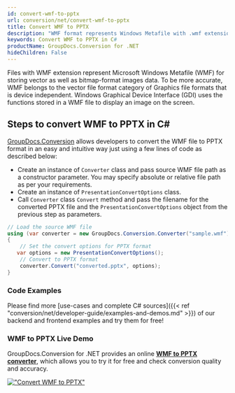 ```yaml
---
id: convert-wmf-to-pptx
url: conversion/net/convert-wmf-to-pptx
title: Convert WMF to PPTX
description: "WMF format represents Windows Metafile with .wmf extension. Learn how to convert WMF to PPTX file programmatically in C# language using GroupDocs.Conversion for .NET library."
keywords: Convert WMF to PPTX in C#
productName: GroupDocs.Conversion for .NET
hideChildren: False
---
```


Files with WMF extension represent Microsoft Windows Metafile (WMF) for storing vector as well as bitmap-format images data. To be more accurate, WMF belongs to the vector file format category of Graphics file formats that is device independent. Windows Graphical Device Interface (GDI) uses the functions stored in a WMF file to display an image on the screen.

## Steps to convert WMF to PPTX in C#

[GroupDocs.Conversion](https://products.groupdocs.com/conversion/net) allows developers to convert the WMF file to PPTX format in an easy and intuitive way just using a few lines of code as described below:

* Create an instance of `Converter` class and pass source WMF file path as a constructor parameter. You may specify absolute or relative file path as per your requirements. 
* Create an instance of `PresentationConvertOptions` class.
* Call `Converter` class `Convert` method and pass the filename for the converted PPTX file and the `PresentationConvertOptions` object from the previous step as parameters.

```csharp
// Load the source WMF file
using (var converter = new GroupDocs.Conversion.Converter("sample.wmf"))
{
    // Set the convert options for PPTX format
   var options = new PresentationConvertOptions();
    // Convert to PPTX format
    converter.Convert("converted.pptx", options);
}
```

### Code Examples

Please find more [use-cases and complete C# sources]({{< ref "conversion/net/developer-guide/examples-and-demos.md" >}}) of our backend and frontend examples and try them for free!

### WMF to PPTX Live Demo

GroupDocs.Conversion for .NET provides an online [**WMF to PPTX converter**](https://products.groupdocs.app/conversion/wmf-to-pptx), which allows you to try it for free and check conversion quality and accuracy.

[!["Convert WMF to PPTX"](conversion/net/images/convert-to-pptx/convert-wmf-to-pptx.png)](https://products.groupdocs.app/conversion/wmf-to-pptx)